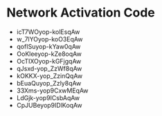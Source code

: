 # Network Activation Code
* icT7WOyop-kolEsqAw
* w_7lYOyop-koO3EqAw
* qofISuyop-kYaw0qAw
* OoKleeyop-kZe8oqAw
* OcTIXOyop-kGFjgqAw
* qJsxd-yop_ZzWf8qAw
* kOKKX-yop_ZzinQqAw
* bEuaQuyop_Zzly8qAw
* 33Xms-yop9CxwMEqAw
* LdGjk-yop9ICsbAqAw
* CpJUBeyop9IDlKoqAw